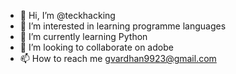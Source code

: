 - 👋 Hi, I’m @teckhacking
- 👀 I’m interested in learning programme languages 
- 🌱 I’m currently learning Python
- 💞️ I’m looking to collaborate on adobe
- 📫 How to reach me gvardhan9923@gmail.com

<!---
teckhacking/teckhacking is a ✨ special ✨ repository because its `README.md` (this file) appears on your GitHub profile.
You can click the Preview link to take a look at your changes.
--->
